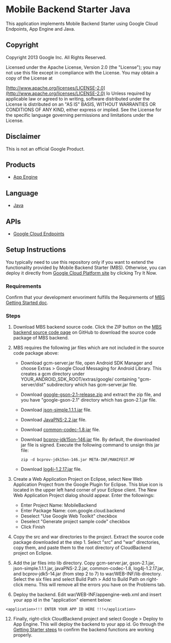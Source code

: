 # Mobile Backend Starter Java

This application implements Mobile Backend Starter using Google Cloud Endpoints, App Engine and Java.

## Copyright
Copyright 2013 Google Inc. All Rights Reserved.

Licensed under the Apache License, Version 2.0 (the "License"); you may not use this file except in compliance with the License. You may obtain a copy of the License at

[http://www.apache.org/licenses/LICENSE-2.0](http://www.apache.org/licenses/LICENSE-2.0)
lo
Unless required by applicable law or agreed to in writing, software distributed under the License is distributed on an "AS IS" BASIS, WITHOUT WARRANTIES OR CONDITIONS OF ANY KIND, either express or implied. See the License for the specific language governing permissions and limitations under the License.

## Disclaimer
This is not an official Google Product.

## Products
- [App Engine][1]

## Language
- [Java][3]

## APIs
- [Google Cloud Endpoints][2]

## Setup Instructions
You typically need to use this repository only if you want to extend the functionality provided by Mobile Backend Starter (MBS). Otherwise, you can deploy it directly from [Google Cloud Platform site](https://cloud.google.com/solutions/mobile) by clicking Try It Now.

### Requirements
Confirm that your development envoriment fulfills the Requirements of [MBS Getting Started doc](https://developers.google.com/cloud/samples/mbs/getting_started).

### Steps

1. Download MBS backend source code.  Click the ZIP button on the [MBS backend source code page](https://github.com/GoogleCloudPlatform/solutions-mobile-backend-starter-java) on GitHub to download the source code package of MBS backend.

2. MBS requires the following jar files which are not included in the source code package above:
   * Download gcm-server.jar file, open Android SDK Manager and choose Extras > Google Cloud Messaging for Android Library. This creates a gcm directory under YOUR_ANDROID_SDK_ROOT/extras/google/ containing "gcm-server/dist" subdirectory which has gcm-server.jar file.
   * Download [google-gson-2.1-release.zip](https://google-gson.googlecode.com/files/google-gson-2.1-release.zip) and extract the zip file, and you have "google-gson-2.1" directory which has gson-2.1.jar file.
   * Download [json-simple.1.1.1.jar](https://json-simple.googlecode.com/files/json-simple-1.1.1.jar) file.
   * Download [JavaPNS-2.2.jar](https://code.google.com/p/javapns/downloads/list) file.
   * Download [common-codec-1.8.jar](http://commons.apache.org/proper/commons-codec/download_code) file.
   * Download [bcprov-jdk15on-146.jar](http://www.bouncycastle.org/download/bcprov-jdk15on-146.jar) file.  By default, the downloaded jar file is signed.  Execute the following command to unsign this jar file:

         zip -d bcprov-jdk15on-146.jar META-INF/MANIFEST.MF

   * Download [log4j-1.2.17.jar](http://logging.apache.org/log4j/1.2/download.html) file.

8. Create a Web Application Project on Eclipse, select New Web Application Project from the Google Plugin for Eclipse. This blue icon is located in the upper left hand corner of your Eclipse client. The New Web Application Project dialog should appear. Enter the followings:

   - Enter Project Name: MobileBackend
   - Enter Package Name: com.google.cloud.backend
   - Deselect "Use Google Web Toolkit" checkbox
   - Deselect "Generate project sample code" checkbox
   - Click Finish

9. Copy the src and war directories to the project. Extract the source code package downloaded at the step 1. Select "src" and "war" directories, copy them, and paste them to the root directory of CloudBackend project on Eclipse.

10. Add the jar files into lib directory.  Copy gcm-server.jar, gson-2.1.jar, json-simple.1.1.1.jar, javaPNS-2.2.jar, common-codec-1.8, log4j-1.2.17.jar, and bcprov-jdk5-14.jar (from step 2 to 7) to war/WEB-INF/lib directory. Select the six files and select Build Path > Add to Build Path on right-click menu. This will remove all the errors you have on the Problems tab.

11. Deploy the backend.  Edit war/WEB-INF/appengine-web.xml and insert your app id in the "application" element below:

  `<application>!!! ENTER YOUR APP ID HERE !!!</application>`

12. Finally, right-click CloudBackend project and select Google > Deploy to App Engine. This will deploy the backend to your app id. Go through the [Getting Starter steps](https://developers.google.com/cloud/samples/mbs/getting_started) to confirm the backend functions are working properly.

[1]: https://developers.google.com/appengine
[2]: https://developers.google.com/appengine/docs/java/endpoints/
[3]: http://java.com/en/


